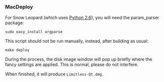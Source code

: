### MacDeploy ###

For Snow Leopard (which uses [Python 2.6](http://www.python.org/download/releases/2.6/)), you will need the param_parser package:

	sudo easy_install argparse

This script should not be run manually, instead, after building as usual:

	make deploy

During the process, the disk image window will pop up briefly where the fancy
settings are applied. This is normal, please do not interfere.

When finished, it will produce `Limitless-Qt.dmg`.

